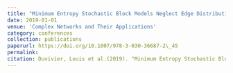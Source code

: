 ```yaml
---
title: "Minimum Entropy Stochastic Block Models Neglect Edge Distribution Heterogeneity"
date: 2019-01-01
venue: 'Complex Networks and Their Applications'
category: conferences
collection: publications
paperurl: https://doi.org/10.1007/978-3-030-36687-2\_45
permalink: 
citation: Duvivier, Louis et al.(2019). "Minimum Entropy Stochastic Block Models Neglect Edge Distribution Heterogeneity". Complex Networks and Their Applications.
---
```

